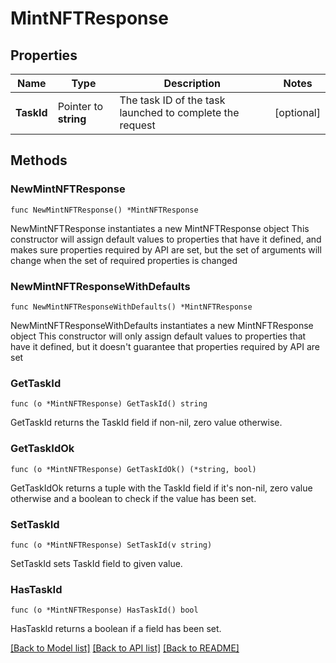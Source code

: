 # MintNFTResponse

## Properties

Name | Type | Description | Notes
------------ | ------------- | ------------- | -------------
**TaskId** | Pointer to **string** | The task ID of the task launched to complete the request | [optional] 

## Methods

### NewMintNFTResponse

`func NewMintNFTResponse() *MintNFTResponse`

NewMintNFTResponse instantiates a new MintNFTResponse object
This constructor will assign default values to properties that have it defined,
and makes sure properties required by API are set, but the set of arguments
will change when the set of required properties is changed

### NewMintNFTResponseWithDefaults

`func NewMintNFTResponseWithDefaults() *MintNFTResponse`

NewMintNFTResponseWithDefaults instantiates a new MintNFTResponse object
This constructor will only assign default values to properties that have it defined,
but it doesn't guarantee that properties required by API are set

### GetTaskId

`func (o *MintNFTResponse) GetTaskId() string`

GetTaskId returns the TaskId field if non-nil, zero value otherwise.

### GetTaskIdOk

`func (o *MintNFTResponse) GetTaskIdOk() (*string, bool)`

GetTaskIdOk returns a tuple with the TaskId field if it's non-nil, zero value otherwise
and a boolean to check if the value has been set.

### SetTaskId

`func (o *MintNFTResponse) SetTaskId(v string)`

SetTaskId sets TaskId field to given value.

### HasTaskId

`func (o *MintNFTResponse) HasTaskId() bool`

HasTaskId returns a boolean if a field has been set.


[[Back to Model list]](../README.md#documentation-for-models) [[Back to API list]](../README.md#documentation-for-api-endpoints) [[Back to README]](../README.md)


